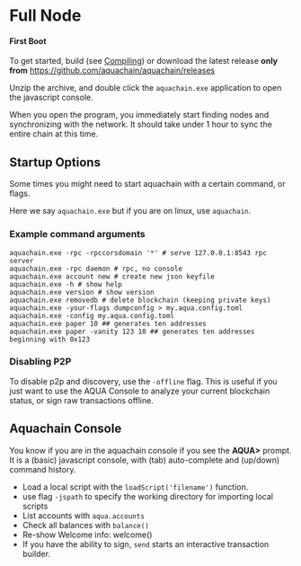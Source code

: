 # Full Node


#### **First Boot**

To get started, build (see [Compiling](Compiling)) or download the latest release **only from** https://github.com/aquachain/aquachain/releases

Unzip the archive, and double click the `aquachain.exe` application to open the javascript console.

When you open the program, you immediately start finding nodes and synchronizing with the network. It should take under 1 hour to sync the entire chain at this time.

## Startup Options

Some times you might need to start aquachain with a certain command, or flags.

Here we say `aquachain.exe` but if you are on linux, use `aquachain`.


### Example command arguments

```
aquachain.exe -rpc -rpccorsdomain '*' # serve 127.0.0.1:8543 rpc server
aquachain.exe -rpc daemon # rpc, no console
aquachain.exe account new # create new json keyfile
aquachain.exe -h # show help
aquachain.exe version # show version
aquachain.exe removedb # delete blockchain (keeping private keys)
aquachain.exe -your-flags dumpconfig > my.aqua.config.toml
aquachain.exe -config my.aqua.config.toml
aquachain.exe paper 10 ## generates ten addresses
aquachain.exe paper -vanity 123 10 ## generates ten addresses beginning with 0x123
```

### Disabling P2P

To disable p2p and discovery, use the `-offline` flag.
This is useful if you just want to use the AQUA Console to analyze your current blockchain status, or sign raw transactions offline.

## Aquachain Console

You know if you are in the aquachain console if you see the **AQUA>** prompt.
It is a (basic) javascript console, with (tab) auto-complete and (up/down) command history.

- Load a local script with the `loadScript('filename')` function. 
- use flag `-jspath` to specify the working directory for importing local scripts
- List accounts with `aqua.accounts`
- Check all balances with `balance()`
- Re-show Welcome info: welcome()
- If you have the ability to sign, `send` starts an interactive transaction builder.

